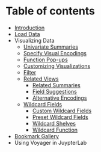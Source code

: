 # Table of contents

* [Introduction](README.md)
* [Load Data](load-data.md)
* Visualizing Data
  * [Univariate Summaries](visualizing-data/univariate-summaries.md)
  * [Specify Visual Encodings](visualizing-data/specify-visual-encoding.md)
  * [Function Pop-ups](visualizing-data/function-pop-ups.md)
  * [Customizing Visualizations](visualizing-data/customizing-visualizations-for-later.md)
  * [Filter](visualizing-data/filter.md)
  * [Related Views](visualizing-data/related-views/README.md)
    * [Related Summaries](visualizing-data/related-views/related-summaries.md)
    * [Field Suggestions](visualizing-data/related-views/field-suggestions.md)
    * [Alternative Encodings](visualizing-data/related-views/alternative-encodings.md)
  * [Wildcard Fields](visualizing-data/wildcard-fields/README.md)
    * [Custom Wildcard Fields](visualizing-data/wildcard-fields/custom-wildcard-fields.md)
    * [Preset Wildcard Fields](visualizing-data/wildcard-fields/preset-wildcard-fields.md)
    * [Wildcard Shelves](visualizing-data/wildcard-fields/wildcard-shelves.md)
    * [Wildcard Function](visualizing-data/wildcard-fields/wildcard-function.md)
* [Bookmark Gallery](bookmark-gallery.md)
* Using Voyager in JuypterLab

